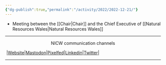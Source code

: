 ```yaml
---
{"dg-publish":true,"permalink":"/activity/2022/2022-12-21/"}
---
```


- Meeting between the [[Chair\|Chair]] and the Chief Executive of [[Natural Resources Wales\|Natural Resources Wales]]


***
<p style="text-align: center;">NICW communication channels</p>

󠁧 |[Website](https://nationalinfrastructurecommission.wales)|[Mastodon](https://toot.wales/@NICW)|[Pixelfed](https://pix.toot.wales/NICW)|[Linkedin](https://www.linkedin.com/company/26268509/)|[Twitter](https://twitter.com/InfraCommCymru)|
***

